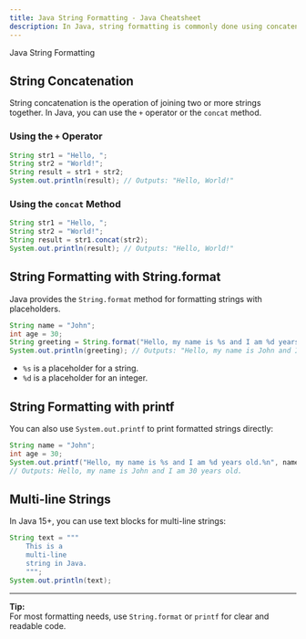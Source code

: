 ```yaml
---
title: Java String Formatting - Java Cheatsheet
description: In Java, string formatting is commonly done using concatenation, String.format, and printf-style formatting.
---
```


<base-title :title="frontmatter.title" :description="frontmatter.description">
Java String Formatting
</base-title>

## String Concatenation

String concatenation is the operation of joining two or more strings together. In Java, you can use the `+` operator or the `concat` method.

### Using the `+` Operator

```java
String str1 = "Hello, ";
String str2 = "World!";
String result = str1 + str2;
System.out.println(result); // Outputs: "Hello, World!"
```

### Using the `concat` Method

```java
String str1 = "Hello, ";
String str2 = "World!";
String result = str1.concat(str2);
System.out.println(result); // Outputs: "Hello, World!"
```

## String Formatting with String.format

Java provides the `String.format` method for formatting strings with placeholders.

```java
String name = "John";
int age = 30;
String greeting = String.format("Hello, my name is %s and I am %d years old.", name, age);
System.out.println(greeting); // Outputs: "Hello, my name is John and I am 30 years old."
```

- `%s` is a placeholder for a string.
- `%d` is a placeholder for an integer.

## String Formatting with printf

You can also use `System.out.printf` to print formatted strings directly:

```java
String name = "John";
int age = 30;
System.out.printf("Hello, my name is %s and I am %d years old.%n", name, age);
// Outputs: Hello, my name is John and I am 30 years old.
```

## Multi-line Strings

In Java 15+, you can use text blocks for multi-line strings:

```java
String text = """
    This is a
    multi-line
    string in Java.
    """;
System.out.println(text);
```

---

**Tip:**  
For most formatting needs, use `String.format` or `printf` for clear and readable code.